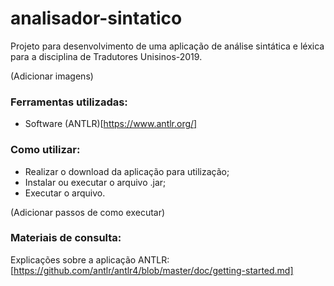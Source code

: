 # analisador-sintatico
Projeto para desenvolvimento de uma aplicação de análise sintática e léxica para a disciplina de Tradutores Unisinos-2019.

(Adicionar imagens)

### Ferramentas utilizadas:

- Software (ANTLR)[https://www.antlr.org/]

### Como utilizar:

- Realizar o download da aplicação para utilização;
- Instalar ou executar o arquivo .jar;
- Executar o arquivo.

(Adicionar passos de como executar)

### Materiais de consulta:

Explicações sobre a aplicação ANTLR: [https://github.com/antlr/antlr4/blob/master/doc/getting-started.md]